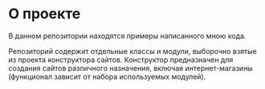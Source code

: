 # О проекте

В данном репозитории находятся примеры написанного мною кода.

Репозиторий содержит отдельные классы и модули, выборочно взятые 
из проекта конструктора сайтов. Конструктор предназначен для 
создания сайтов различного назначения, включая интернет-магазины 
(функционал зависит от набора используемых модулей).

